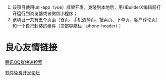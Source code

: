 1. 该项目使用uni-app（vue）框架开发，克隆到本地后，用HBuilderX编辑器打开运行到浏览器或者微信小程序；
2. 该项目一共有五个页面（首页、手机选择页、搜索页、下单页、客户评论页）和一个自己封装的组件（顶部导航栏：phone-header）；


 



 # 良心友情链接

[腾讯QQ群快速检索](http://u.720life.cn/s/8cf73f7c)

[软件免费开发论坛](http://u.720life.cn/s/bbb01dc0)